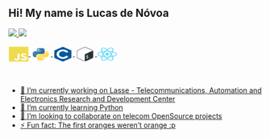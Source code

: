 ## Hi! My name is Lucas de Nóvoa 



<div>

<a href="https://github.com/lucasdenovoa">
<img height="180em" src="https://github-readme-stats.vercel.app/api?username=lucasdenovoa&show_icons=true&theme=blue-green&include_all_commits=true&count_private=true" />
<img height="180em" src="https://github-readme-stats.vercel.app/api/top-langs/?username=lucasdenovoa&layout=compact&langs_count=16&theme=blue-green" />

</div>

<div style="display: inline_block"> <br>

<img align="center" alt="Lucas-JS" height="30" width="40" src="https://github.com/devicons/devicon/blob/master/icons/javascript/javascript-plain.svg" >
<img align="center" alt="Lucas-JS" height="30" width="40" src="https://github.com/devicons/devicon/blob/master/icons/python/python-original.svg" >
<img align="center" alt="Lucas-JS" height="30" width="40" src="https://github.com/devicons/devicon/blob/master/icons/c/c-plain.svg" >
<img align="center" alt="Lucas-JS" height="30" width="40" src="https://github.com/devicons/devicon/blob/master/icons/bash/bash-original.svg" >
<img align="center" alt="Lucas-JS" height="30" width="40" src="https://github.com/devicons/devicon/blob/master/icons/react/react-original.svg" >
  
  
</div>
  <br>  <br>

- 🔭 I’m currently working on Lasse - Telecommunications, Automation and Electronics Research and Development Center
- 🌱 I’m currently learning Python
- 👯 I’m looking to collaborate on telecom OpenSource projects
- ⚡ Fun fact: The first oranges weren’t orange :p

